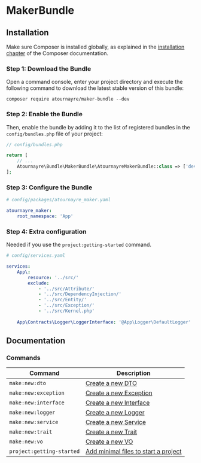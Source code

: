 # MakerBundle

## Installation

Make sure Composer is installed globally, as explained in the
[installation chapter](https://getcomposer.org/doc/00-intro.md)
of the Composer documentation.

### Step 1: Download the Bundle

Open a command console, enter your project directory and execute the
following command to download the latest stable version of this bundle:

```console
composer require atournayre/maker-bundle --dev
```

### Step 2: Enable the Bundle

Then, enable the bundle by adding it to the list of registered bundles
in the `config/bundles.php` file of your project:

```php
// config/bundles.php

return [
    // ...
    Atournayre\Bundle\MakerBundle\AtournayreMakerBundle::class => ['dev' => true],
];
```

### Step 3: Configure the Bundle

```yaml
# config/packages/atournayre_maker.yaml

atournayre_maker:
    root_namespace: 'App'
```

### Step 4: Extra configuration

Needed if you use the `project:getting-started` command.
```yaml
# config/services.yaml

services:
    App\:
        resource: '../src/'
        exclude:
            - '../src/Attribute/'
            - '../src/DependencyInjection/'
            - '../src/Entity/'
            - '../src/Exception/'
            - '../src/Kernel.php'
                
    App\Contracts\Logger\LoggerInterface: '@App\Logger\DefaultLogger'
```

## Documentation

### Commands

| Command                   | Description                                                             |
|---------------------------|-------------------------------------------------------------------------|
| `make:new:dto`            | [Create a new DTO](docs/new-default.md)                                 |
| `make:new:exception`      | [Create a new Exception](docs/new-default.md)                           |
| `make:new:interface`      | [Create a new Interface](docs/new-default.md)                           |
| `make:new:logger`         | [Create a new Logger](docs/new-logger.md)                               |
| `make:new:service`        | [Create a new Service](docs/new-service.md)                             |
| `make:new:trait`          | [Create a new Trait](docs/new-default.md)                               |
| `make:new:vo`             | [Create a new VO](docs/new-default.md)                                  |
| `project:getting-started` | [Add minimal files to start a project](docs/project-getting-started.md) |
